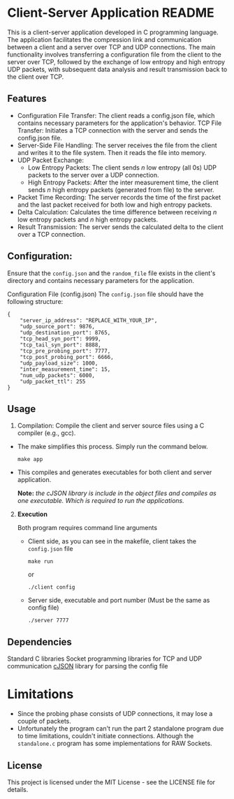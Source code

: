 # Client-Server Application README
This is a client-server application developed in C programming language. The application facilitates the compression link and communication between a client and a server over TCP and UDP connections. The main functionality involves transferring a configuration file from the client to the server over TCP, followed by the exchange of low entropy and high entropy UDP packets, with subsequent data analysis and result transmission back to the client over TCP.

## Features
- Configuration File Transfer: The client reads a config.json file, which contains necessary parameters for the application's behavior.
TCP File Transfer: Initiates a TCP connection with the server and sends the config.json file.
- Server-Side File Handling: The server receives the file from the client and writes it to the file system. Then it reads the file into memory.
- UDP Packet Exchange:
	- Low Entropy Packets: The client sends *n* low entropy (all 0s) UDP packets to the server over a UDP connection.
	- High Entropy Packets: After the inter measurement time, the client sends *n* high entropy packets (generated from file) to the server.
- Packet Time Recording: The server records the time of the first packet and the last packet received for both low and high entropy packets.
- Delta Calculation: Calculates the time difference between receiving *n* low entropy packets and *n* high entropy packets.
- Result Transmission: The server sends the calculated delta to the client over a TCP connection.

## Configuration:
Ensure that the `config.json` and the `random_file` file exists in the client's directory and contains necessary parameters for the application.

Configuration File (config.json)
The `config.json` file should have the following structure:

```
{
    "server_ip_address": "REPLACE_WITH_YOUR_IP",
    "udp_source_port": 9876,
    "udp_destination_port": 8765,
    "tcp_head_syn_port": 9999,
    "tcp_tail_syn_port": 8888,
    "tcp_pre_probing_port": 7777,
    "tcp_post_probing_port": 6666,
    "udp_payload_size": 1000,
    "inter_measurement_time": 15,
    "num_udp_packets": 6000,
    "udp_packet_ttl": 255
}
```

## Usage
1. Compilation: Compile the client and server source files using a C compiler (e.g., gcc).
- The make simplifies this process. Simply run the command below.
	```
	make app
	```
- This compiles and generates executables for both client and server application. 

	**Note:** *the cJSON library is include in the object files and compiles as one executable. Which is required to run the applications.*

2. **Execution** 

	Both program requires command line arguments

	- Client side, as you can see in the makefile, client takes the `config.json` file
		```
		make run
		```
		or
		```
		./client config
		```

	- Server side, executable and port number (Must be the same as config file)
		```
		./server 7777
		```

## Dependencies
Standard C libraries
Socket programming libraries for TCP and UDP communication
[cJSON](https://github.com/DaveGamble/cJSON) library for parsing the config file

# Limitations
- Since the probing phase consists of UDP connections, it may lose a couple of packets.
- Unfortunately the program can't run the part 2 standalone program due to time limitations, couldn't initiate connections. Although the `standalone.c` program has some implementations for RAW Sockets.

## License
This project is licensed under the MIT License - see the LICENSE file for details.
